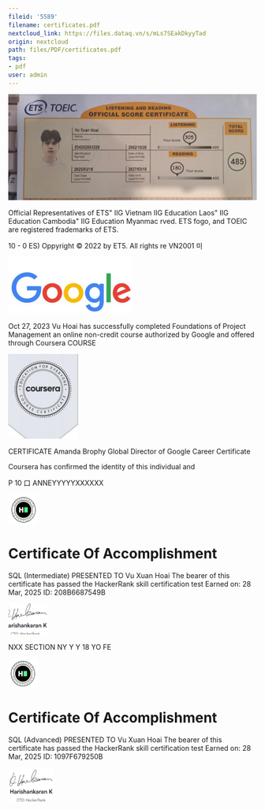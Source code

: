 ```yaml
---
fileid: '5589'
filename: certificates.pdf
nextcloud_link: https://files.dataq.vn/s/mLs7SEakDkyyTad
origin: nextcloud
path: files/PDF/certificates.pdf
tags:
- pdf
user: admin
---
```




![0_image_0.png](0_image_0.png)

Official Representatives of ETS" IIG Vietnam IIG Education Laos" IIG Education Cambodia" IIG Education Myanmac rved. ETS fogo, and TOEIC are registered frademarks of ETS.

10 - 0 ES) Oppyright © 2022 by ET5. All rights re VN2001 미

![0_image_1.png](0_image_1.png)

Oct 27, 2023 Vu Hoai has successfully completed Foundations of Project Management an online non-credit course authorized by Google and offered through Coursera COURSE

![0_image_2.png](0_image_2.png)

CERTIFICATE
Amanda Brophy Global Director of Google Career Certificate
  
Coursera has confirmed the identity of this individual and
 
P
10 口 ANNEYYYYYXXXXXX

![1_image_0.png](1_image_0.png)

# Certificate Of Accomplishment

SQL (Intermediate)
PRESENTED TO
Vu Xuan Hoai The bearer of this certificate has passed the HackerRank skill certification test Earned on:  28 Mar, 2025 ID: 208B6687549B

![1_image_1.png](1_image_1.png)

NXX
SECTION NY Y Y 18 YO FE

![2_image_0.png](2_image_0.png)

# Certificate Of Accomplishment

SQL (Advanced)
PRESENTED TO
Vu Xuan Hoai The bearer of this certificate has passed the HackerRank skill certification test Earned on:  28 Mar, 2025 ID: 1097F679250B

![2_image_1.png](2_image_1.png)

